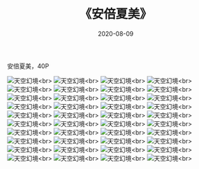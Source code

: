 ﻿---
layout: post
title: 《安倍夏美》
date: 2020-08-09
img: http://photo.orgx.cf/唯美/2019/安倍夏美/000.jpg
tags: [美女,清纯,唯美]
---

安倍夏美，40P



![天空幻境](http://photo.orgx.cf/唯美/2019/安倍夏美/001.jpg''天空幻境'')<br>
![天空幻境](http://photo.orgx.cf/唯美/2019/安倍夏美/002.jpg''天空幻境'')<br>
![天空幻境](http://photo.orgx.cf/唯美/2019/安倍夏美/003.jpg''天空幻境'')<br>
![天空幻境](http://photo.orgx.cf/唯美/2019/安倍夏美/004.jpg''天空幻境'')<br>
![天空幻境](http://photo.orgx.cf/唯美/2019/安倍夏美/005.jpg''天空幻境'')<br>
![天空幻境](http://photo.orgx.cf/唯美/2019/安倍夏美/006.jpg''天空幻境'')<br>
![天空幻境](http://photo.orgx.cf/唯美/2019/安倍夏美/007.jpg''天空幻境'')<br>
![天空幻境](http://photo.orgx.cf/唯美/2019/安倍夏美/008.jpg''天空幻境'')<br>
![天空幻境](http://photo.orgx.cf/唯美/2019/安倍夏美/009.jpg''天空幻境'')<br>
![天空幻境](http://photo.orgx.cf/唯美/2019/安倍夏美/010.jpg''天空幻境'')<br>
![天空幻境](http://photo.orgx.cf/唯美/2019/安倍夏美/011.jpg''天空幻境'')<br>
![天空幻境](http://photo.orgx.cf/唯美/2019/安倍夏美/012.jpg''天空幻境'')<br>
![天空幻境](http://photo.orgx.cf/唯美/2019/安倍夏美/013.jpg''天空幻境'')<br>
![天空幻境](http://photo.orgx.cf/唯美/2019/安倍夏美/014.jpg''天空幻境'')<br>
![天空幻境](http://photo.orgx.cf/唯美/2019/安倍夏美/015.jpg''天空幻境'')<br>
![天空幻境](http://photo.orgx.cf/唯美/2019/安倍夏美/016.jpg''天空幻境'')<br>
![天空幻境](http://photo.orgx.cf/唯美/2019/安倍夏美/017.jpg''天空幻境'')<br>
![天空幻境](http://photo.orgx.cf/唯美/2019/安倍夏美/018.jpg''天空幻境'')<br>
![天空幻境](http://photo.orgx.cf/唯美/2019/安倍夏美/019.jpg''天空幻境'')<br>
![天空幻境](http://photo.orgx.cf/唯美/2019/安倍夏美/020.jpg''天空幻境'')<br>
![天空幻境](http://photo.orgx.cf/唯美/2019/安倍夏美/021.jpg''天空幻境'')<br>
![天空幻境](http://photo.orgx.cf/唯美/2019/安倍夏美/022.jpg''天空幻境'')<br>
![天空幻境](http://photo.orgx.cf/唯美/2019/安倍夏美/023.jpg''天空幻境'')<br>
![天空幻境](http://photo.orgx.cf/唯美/2019/安倍夏美/024.jpg''天空幻境'')<br>
![天空幻境](http://photo.orgx.cf/唯美/2019/安倍夏美/025.jpg''天空幻境'')<br>
![天空幻境](http://photo.orgx.cf/唯美/2019/安倍夏美/026.jpg''天空幻境'')<br>
![天空幻境](http://photo.orgx.cf/唯美/2019/安倍夏美/027.jpg''天空幻境'')<br>
![天空幻境](http://photo.orgx.cf/唯美/2019/安倍夏美/028.jpg''天空幻境'')<br>
![天空幻境](http://photo.orgx.cf/唯美/2019/安倍夏美/029.jpg''天空幻境'')<br>
![天空幻境](http://photo.orgx.cf/唯美/2019/安倍夏美/030.jpg''天空幻境'')<br>
![天空幻境](http://photo.orgx.cf/唯美/2019/安倍夏美/031.jpg''天空幻境'')<br>
![天空幻境](http://photo.orgx.cf/唯美/2019/安倍夏美/032.jpg''天空幻境'')<br>
![天空幻境](http://photo.orgx.cf/唯美/2019/安倍夏美/033.jpg''天空幻境'')<br>
![天空幻境](http://photo.orgx.cf/唯美/2019/安倍夏美/034.jpg''天空幻境'')<br>
![天空幻境](http://photo.orgx.cf/唯美/2019/安倍夏美/035.jpg''天空幻境'')<br>
![天空幻境](http://photo.orgx.cf/唯美/2019/安倍夏美/036.jpg''天空幻境'')<br>
![天空幻境](http://photo.orgx.cf/唯美/2019/安倍夏美/037.jpg''天空幻境'')<br>
![天空幻境](http://photo.orgx.cf/唯美/2019/安倍夏美/038.jpg''天空幻境'')<br>
![天空幻境](http://photo.orgx.cf/唯美/2019/安倍夏美/039.jpg''天空幻境'')<br>
![天空幻境](http://photo.orgx.cf/唯美/2019/安倍夏美/040.jpg''天空幻境'')<br>